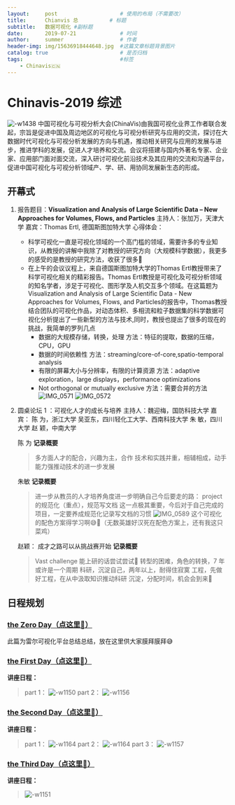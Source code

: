 ```yaml
---
layout:     post   				    # 使用的布局（不需要改）
title:      Chianvis 总			# 标题 
subtitle:   数据可视化 #副标题
date:       2019-07-21				# 时间
author:     summer					# 作者
header-img: img/15636918444648.jpg 	#这篇文章标题背景图片
catalog: true 						# 是否归档
tags:								#标签
    - Chinavis🇨🇳
---
```


# Chinavis-2019 综述
![-w1438](/img/blog_img/15636918444648.jpg)
中国可视化与可视分析大会(ChinaVis)由我国可视化业界工作者联合发起，宗旨是促进中国及周边地区的可视化与可视分析研究与应用的交流，探讨在大数据时代可视化与可视分析发展的方向与机遇，推动相关研究与应用的发展与进步，推进学科的发展，促进人才培养和交流。会议将搭建与国内外著名专家、企业家、应用部门面对面交流，深入研讨可视化前沿技术及其应用的交流和沟通平台，促进中国可视化与可视分析领域产、学、研、用协同发展新生态的形成。

## 开幕式
1. 报告题目：**Visualization and Analysis of Large Scientific Data – New Approaches for Volumes, Flows, and Particles**
    主持人：张加万，天津大学 
    嘉宾：Thomas Ertl, 德国斯图加特大学
    心得体会：
    - 科学可视化一直是可视化领域的一个高门槛的领域，需要许多的专业知识，从教授的讲解中我除了对教授的研究方向（大规模科学数据），我更多的感受的是教授的研究方法，收获了很多🧐
    - 在上午的会议议程上，来自德国斯图加特大学的Thomas Ertl教授带来了科学可视化相关的精彩报告。Thomas Ertl教授是可视化及可视分析领域的知名学者，涉足于可视化、图形学及人机交互多个领域。在这篇题为Visualization and Analysis of Large Scientific Data - New Approaches for Volumes, Flows, and Particles的报告中，Thomas教授结合团队的可视化作品，对动态体积、多相流和粒子数据集的科学数据可视化分析提出了一些新型的方法与技术,同时，教授也提出了很多的现在的挑战，我简单的罗列几点
        - 数据的大规模存储，转换，处理    方法：特征的提取，数据的压缩，CPU，GPU
        - 数据的时间依赖性      方法：streaming/core-of-core,spatio-temporal analysis
        - 有限的屏幕大小与分辨率，有限的计算资源   方法：adaptive exploration，large displays，performance optimizations
        - Not orthogonal or mutually exclusive 方法：需要合并的方法
![IMG_0571](/img/blog_img/IMG_0571.jpg)
![IMG_0572](/img/blog_img/IMG_0572-1.jpg)

2. 圆桌论坛 1 ：可视化人才的成长与培养
    主持人：魏迎梅，国防科技大学
    嘉 宾：
    陈 为，浙江大学
    吴亚东，四川轻化工大学、西南科技大学
    朱 敏，四川大学
    赵 颖，中南大学 
    
    陈 为
    **记录概要**
    >多方面人才的配合，兴趣为主，合作
    技术和实践并重，相辅相成，动手能力强推动技术的进一步发展
    
    朱敏
     **记录概要**
    >进一步从教员的人才培养角度进一步明确自己今后要走的路：
    project 的规范化（重点），规范写文档
    这一点极其重要，今后对于自己完成的项目，一定要养成规范化记录写文档的习惯
   ![IMG_0589](/img/blog_img/IMG_0589.jpg)
这个可视化的配色方案得学习啊😅🧐（无数英雄好汉死在配色方案上，还有我这只菜鸡）

    赵颖： 成才之路可以从挑战赛开始
     **记录概要**
    >Vast challenge 能上研的话尝试尝试🤟
    转型的困难，角色的转换，7 年或许是一个周期
    科研，沉淀自己，两年以上，耐得住寂寞
    工程，先做好工程，在从中汲取知识推动科研
    沉淀，分配时间，机会会到来🤛
    
## 日程规划    
### [the Zero Day（点这里🤟）](https://mp.weixin.qq.com/s/95b0VmkDUs-QzZOSyMsIMA)
此篇为雷尔可视化平台总结总结，放在这里供大家膜拜膜拜😅

### [the First Day（点这里🥳）](http://summerone.xyz/2019/07/21/Chianvis-the-First-day%E8%AE%B0%E5%BD%95/)
**讲座日程：**
> part 1：
![-w1150](/img/blog_img/15636921017407.jpg)
part 2：
![-w1156](/img/blog_img/15636923708176.jpg)

### [the Second Day（点这里🥰）](http://summerone.xyz/2019/07/21/%E6%8C%91%E6%88%98%E8%B5%9B/)
**讲座日程：**
>part 1：
![-w1164](/img/blog_img/15638706364450.jpg)
part 2：
![-w1164](/img/blog_img/15638707698633.jpg)
part 3：
![-w1157](/img/blog_img/15638708135731.jpg)

### [the Third Day（点这里🥺）](http://summerone.xyz/2019/07/21/The-Third-day/)
**讲座日程：**
>![-w1151](/img/blog_img/15638709614741.jpg)

